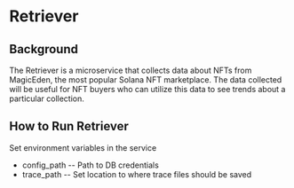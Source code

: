 # Retriever

## Background
The Retriever is a microservice that collects data about NFTs from MagicEden, the most popular Solana NFT marketplace. The data collected will be useful for NFT buyers who can utilize this data to see trends about a particular collection.

## How to Run Retriever

Set environment variables in the service

* config_path -- Path to DB credentials
* trace_path -- Set location to where trace files should be saved
